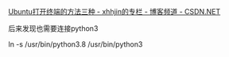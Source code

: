 [Ubuntu打开终端的方法三种 - xhhjin的专栏 - 博客频道 - CSDN.NET](note://wcp1435204814886241)

后来发现也需要连接python3

ln -s /usr/bin/python3.8 /usr/bin/python3